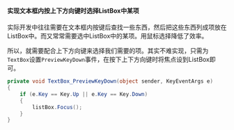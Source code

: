 #### 实现文本框内按上下方向键时选择ListBox中某项

实际开发中往往需要在文本框内按键后查找一些东西，然后把这些东西列成项放在ListBox中。而又常常需要选中ListBox中的某项。用鼠标选择降低了效率。

所以，就需要配合上下方向键来选择我们需要的项。其实不难实现，只需为`TextBox`设置`PreviewKeyDown`事件，在按下上下方向键时将焦点设到ListBox即可。

```c#
private void TextBox_PreviewKeyDown(object sender, KeyEventArgs e)
{
    if (e.Key == Key.Up || e.Key == Key.Down)
    {
    	listBox.Focus();
    }
}
```
